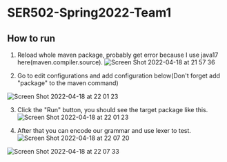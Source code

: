 # SER502-Spring2022-Team1

## How to run
1.  Reload whole maven package, probably get error because I use java17 here(maven.compiler.source).
![Screen Shot 2022-04-18 at 21 57 36](https://user-images.githubusercontent.com/89811597/163923176-69bf62a3-4ab0-4854-bd54-308f1575be7d.png)

2.  Go to edit configurations and add configuration below(Don't forget add "package" to the maven command)

![Screen Shot 2022-04-18 at 22 01 23](https://user-images.githubusercontent.com/89811597/163923579-a99ca861-3f41-4091-81b4-a71b87a374be.png)

3.  Click the "Run" button, you should see the target package like this.
![Screen Shot 2022-04-18 at 22 01 23](https://user-images.githubusercontent.com/89811597/163923813-c9e8cc4a-c391-48c3-be35-c963c4dc6c63.png)

4. After that you can encode our grammar and use lexer to test.
![Screen Shot 2022-04-18 at 22 07 20](https://user-images.githubusercontent.com/89811597/163924077-e14daccd-3ae1-4376-8fda-0214a4d0a633.png)

![Screen Shot 2022-04-18 at 22 07 33](https://user-images.githubusercontent.com/89811597/163924127-6628b702-f5af-4e24-8cec-d6ef34370a17.png)
